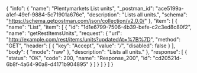 {
  "info": {
    "name": "Plentymarkets List units",
    "_postman_id": "ace5199a-a1ef-49ef-9884-5c71901a676e",
    "description": "Lists all units.",
    "schema": "https://schema.getpostman.com/json/collection/v2.0.0/"
  },
  "item": [
    {
      "name": "List",
      "item": [
        {
          "id": "1d1e6799-7506-4b39-befe-c2c3ed8c80f2",
          "name": "getRestItemsUnits",
          "request": {
            "url": "http://example.com/rest/items/units?updatedAt=%7B%7D",
            "method": "GET",
            "header": [
              {
                "key": "Accept",
                "value": "*/*",
                "disabled": false
              }
            ],
            "body": {
              "mode": "raw"
            },
            "description": "Lists all units."
          },
          "response": [
            {
              "status": "OK",
              "code": 200,
              "name": "Response_200",
              "id": "cd20521d-6b8f-4a64-90a8-d4171b904895"
            }
          ]
        }
      ]
    }
  ]
}